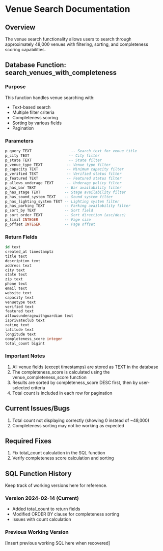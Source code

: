 # Venue Search Documentation

## Overview
The venue search functionality allows users to search through approximately 48,000 venues with filtering, sorting, and completeness scoring capabilities.

## Database Function: search_venues_with_completeness

### Purpose
This function handles venue searching with:
- Text-based search
- Multiple filter criteria
- Completeness scoring
- Sorting by various fields
- Pagination

### Parameters
```sql
p_query TEXT                  -- Search text for venue title
p_city TEXT                  -- City filter
p_state TEXT                 -- State filter
p_venue_type TEXT           -- Venue type filter
p_capacity TEXT             -- Minimum capacity filter
p_verified TEXT             -- Verified status filter
p_featured TEXT             -- Featured status filter
p_allows_underage TEXT      -- Underage policy filter
p_has_bar TEXT             -- Bar availability filter
p_has_stage TEXT           -- Stage availability filter
p_has_sound_system TEXT    -- Sound system filter
p_has_lighting_system TEXT -- Lighting system filter
p_has_parking TEXT         -- Parking availability filter
p_sort_by TEXT             -- Sort field
p_sort_order TEXT          -- Sort direction (asc/desc)
p_limit INTEGER            -- Page size
p_offset INTEGER           -- Page offset
```

### Return Fields
```sql
id text
created_at timestamptz
title text
description text
address text
city text
state text
zip text
phone text
email text
website text
capacity text
venuetype text
verified text
featured text
allowsunderagewithguardian text
isprivateclub text
rating text
latitude text
longitude text
completeness_score integer
total_count bigint
```

### Important Notes
1. All venue fields (except timestamps) are stored as TEXT in the database
2. The completeness_score is calculated using the venue_completeness_score function
3. Results are sorted by completeness_score DESC first, then by user-selected criteria
4. Total count is included in each row for pagination

## Current Issues/Bugs
1. Total count not displaying correctly (showing 0 instead of ~48,000)
2. Completeness sorting may not be working as expected

## Required Fixes
1. Fix total_count calculation in the SQL function
2. Verify completeness score calculation and sorting

## SQL Function History
Keep track of working versions here for reference.

### Version 2024-02-14 (Current)
- Added total_count to return fields
- Modified ORDER BY clause for completeness sorting
- Issues with count calculation

### Previous Working Version
[Insert previous working SQL here when recovered] 